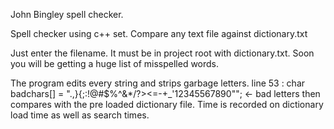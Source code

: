 John Bingley spell checker.

Spell checker using c++ set.
Compare any text file against dictionary.txt

Just enter the filename. It must be in project root with dictionary.txt.
Soon you will be getting a huge list of misspelled words. 

The program edits every string and strips garbage letters.
line 53 : char badchars[] = ".,}{[]();:!@#$%^&*/?><=-+_'12345567890\""; <- bad letters
then compares with the pre loaded dictionary file. 
Time is recorded on dictionary load time as well as search times. 

